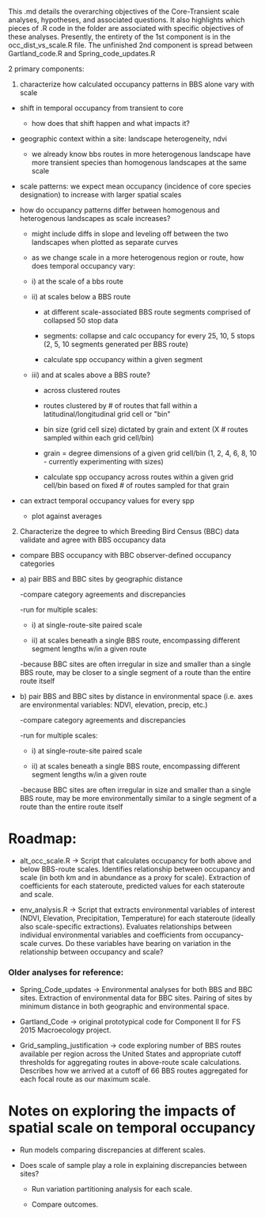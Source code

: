 This .md details the overarching objectives of the Core-Transient scale analyses, hypotheses, and associated questions. 
It also highlights which pieces of .R code in the folder are associated with specific objectives of these analyses. Presently, the entirety of the 1st component is in the occ_dist_vs_scale.R file. The unfinished 2nd component is spread between Gartland_code.R and Spring_code_updates.R 


2 primary components: 

1) characterize how calculated occupancy patterns in BBS alone vary with scale 

* shift in temporal occupancy from transient to core 

	- how does that shift happen and what impacts it? 

* geographic context within a site: landscape heterogeneity, ndvi 

	- we already know bbs routes in more heterogenous landscape have more transient species than homogenous landscapes at the same scale

* scale patterns: we expect mean occupancy (incidence of core species designation) to increase with larger spatial scales 

* how do occupancy patterns differ between homogenous and heterogenous landscapes as scale increases? 

	- might include diffs in slope and leveling off between the two landscapes when plotted as separate curves

	- as we change scale in a more heterogenous region or route, how does temporal occupancy vary:

	- i) at the scale of a bbs route
	
	- ii) at scales below a BBS route
	
		- at different scale-associated BBS route segments comprised of collapsed 50 stop data 
		
		- segments: collapse and calc occupancy for every 25, 10, 5 stops (2, 5, 10 segments generated per BBS route) 
		
		- calculate spp occupancy within a given segment 
	
	- iii) and at scales above a BBS route? 
	
		- across clustered routes 
		
		- routes clustered by # of routes that fall within a latitudinal/longitudinal grid cell or "bin" 
		
		- bin size (grid cell size) dictated by grain and extent (X # routes sampled within each grid cell/bin) 
		
		- grain = degree dimensions of a given grid cell/bin (1, 2, 4, 6, 8, 10 - currently experimenting with sizes) 
		
		- calculate spp occupancy across routes within a given grid cell/bin based on fixed # of routes sampled for that grain 

* can extract temporal occupancy values for every spp 

	- plot against averages 

2) Characterize the degree to which Breeding Bird Census (BBC) data validate and agree with BBS occupancy data 

* compare BBS occupancy with BBC observer-defined occupancy categories 

* a) pair BBS and BBC sites by geographic distance 
	
	-compare category agreements and discrepancies 
	
	-run for multiple scales: 
		
	- i) at single-route-site paired scale
		
	- ii) at scales beneath a single BBS route, encompassing different segment lengths w/in a given route 
			
	-because BBC sites are often irregular in size and smaller than a single BBS route, may be closer to a single segment of a route than the entire route itself 
	
* b) pair BBS and BBC sites by distance in environmental space (i.e. axes are environmental variables: NDVI, elevation, precip, etc.) 

	-compare category agreements and discrepancies
	
	-run for multiple scales: 
		
	- i) at single-route-site paired scale
		
	- ii) at scales beneath a single BBS route, encompassing different segment lengths w/in a given route 
			
	-because BBC sites are often irregular in size and smaller than a single BBS route, may be more environmentally similar to a single segment of a route than the entire route itself 

# Roadmap: 
* alt_occ_scale.R -> Script that calculates occupancy for both above and below BBS-route scales. Identifies relationship between occupancy and scale (in both km and in abundance as a proxy for scale). Extraction of coefficients for each stateroute, predicted values for each stateroute and scale. 

* env_analysis.R -> Script that extracts environmental variables of interest (NDVI, Elevation, Precipitation, Temperature) for each stateroute (ideally also scale-specific extractions). Evaluates relationships between individual environmental variables and coefficients from occupancy-scale curves. Do these variables have bearing on variation in the relationship between occupancy and scale? 

### Older analyses for reference: 
* Spring_Code_updates -> Environmental analyses for both BBS and BBC sites. Extraction of environmental data for BBC sites. Pairing of sites by minimum distance in both geographic and environmental space. 

* Gartland_Code -> original prototypical code for Component II for FS 2015 Macroecology project.

* Grid_sampling_justification -> code exploring number of BBS routes available per region across the United States and appropriate cutoff thresholds for aggregating routes in above-route scale calculations. Describes how we arrived at a cutoff of 66 BBS routes aggregated for each focal route as our maximum scale. 

# Notes on exploring the impacts of spatial scale on temporal occupancy

* Run models comparing discrepancies at different scales. 

* Does scale of sample play a role in explaining discrepancies between sites? 
 
	- Run variation partitioning analysis for each scale. 

	- Compare outcomes. 

